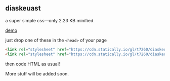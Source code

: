 ## diaskeuast
a super simple css—only 2.23 KB minified.

[demo](https://t7260.gitlab.io/diaskeuast)

just drop one of these in the `<head>` of your page
```html
<link rel="stylesheet" href="https://cdn.statically.io/gl/t7260/diaskeuast/master/diaskeuast.css">
<link rel="stylesheet" href="https://cdn.statically.io/gl/t7260/diaskeuast/master/diaskeuast.min.css">
```
then code HTML as usual!


More stuff will be added soon.